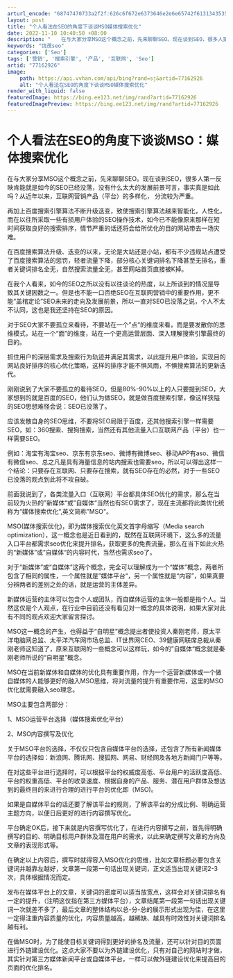 ```yaml
---
arturl_encode: "68747470733a2f2f:626c6f672e6373646e2e6e65742f6131343535313036313934:2f61727469636c652f64657461696c732f3737313632393236"
layout: post
title: "个人看法在SEO的角度下谈谈MSO媒体搜索优化"
date: 2022-11-10 10:40:50 +08:00
description: "　　在与大家分享MSO这个概念之前，先来聊聊SEO。现在谈到SEO，很多人第一反映肯能就是如今的SE"
keywords: "饶茂seo"
categories: ['Seo']
tags: ['营销', '搜索引擎', '产品', '互联网', 'Seo']
artid: "77162926"
image:
    path: https://api.vvhan.com/api/bing?rand=sj&artid=77162926
    alt: "个人看法在SEO的角度下谈谈MSO媒体搜索优化"
render_with_liquid: false
featuredImage: https://bing.ee123.net/img/rand?artid=77162926
featuredImagePreview: https://bing.ee123.net/img/rand?artid=77162926
---
```


# 个人看法在SEO的角度下谈谈MSO：媒体搜索优化

在与大家分享MSO这个概念之前，先来聊聊SEO。现在谈到SEO，很多人第一反映肯能就是如今的SEO已经没落，没有什么太大的发展前景可言，事实真是如此吗？从近年以来，互联网营销产品（平台）的多样化， 分流较为严重。
  

再加上百度搜索引擎算法不断升级迭变，致使搜索引擎算法越来智能化，人性化，而在以往所采取一些有损用户体验的SEO操作技术，如今已不能像原来那样在短时间获取良好的搜索排序，情节严重的话还将会给所优化的目的网站带去一场灾难。

  
  
在百度搜索算法升级、迭变的以来，无论是大站还是小站，都有不少违规站点遭受了百度搜索算法的惩罚，轻者流量下降，部分核心关键词排名下降甚至无排名，重者关键词排名全无，自然搜索流量全无，甚至网站首页直接被K掉。
  
  
  
在我个人看来，如今的SEO之所以没有以往谈论的热度，以上所谈到的情况是导致其关键因数之一。但是也不能一口否绝SEO在互联网营销中的重要作用，更不能“盖棺定论”SEO未来的走向及发展前景，所以一直对SEO已没落之说，个人不太不认同，这也是我还坚持在SEO的原因。
  
  
  
对于SEO大家不要孤立来看待，不要站在一个”点“的维度来看，而是要发散你的思维模式，站在一个“面”的维度，站在一个更高运营层面、深入理解搜索引擎最终的目的。
  
  
  
抓住用户的深层需求及搜索行为轨迹并满足其需求，以此提升用户体验，实现目的网站良好排序的核心优化策略，这样的排序才能不惧风雨，不惧搜索算法的更新迭代。
  
  
  
刚刚说到了大家不要孤立的看待SEO，但是80%-90%以上的人只要提到SEO，大家想到的就是百度的SEO，他们认为做SEO，就是做百度搜索引擎，像这样狭隘的SEO思想难怪会说：SEO已没落了。
  
  
  
应该发散自身的SEO思维，不要将SEO局限于百度，还其他搜索引擎一样需要SEO，如：360搜索、搜狗搜索，当然还有其他流量入口互联网产品（平台）也一样需要SEO。
  
  
  
例如：淘宝有淘宝seo、京东有京东seo、微博有微博seo、移动APP有aso、微信有微信seo、总之凡是具有海量信息的站内搜索也需要seo，所以可以得出这样一个结论：只要存在互联网、只要存在搜索，就有SEO存在的必然，对于一些SEO已没落的观点到此将不攻自破。
  
  
  
前面我说到了，各类流量入口（互联网）平台都具体SEO优化的需求，那么在当前较为火热的”新媒体“或”自媒体“当然也有SEO需求了，现在主流都将此类优化统称为“媒体搜索优化”,英文简称”MSO"。
  
  
  
MSO(媒体搜索优化)，即为媒体搜索优化英文首字母缩写（Media search optimization），这一概念也是近日看到的，既然在互联网环境下，这么多的流量入口平台都需求seo优化来提升排名，获取更多的免费流量，那么在当下如此火热的“新媒体”或”自媒体“的内容时代，当然也需求seo了。
  
  
  
对于“新媒体”或“自媒体”这两个概念，完全可以理解成为一个“媒体”概念，两者所包含了相同的属性，一个属性就是”媒体平台“，另一个属性就是“内容”，如果真要分辨两者的差别之处的话，就是运营的主体差异。
  
  
  
新媒体运营的主体可以包含个人或团队，而自媒体运营的主体一般都是指个人。当然这仅是个人观点，在行业中目前还没有看见对一概念的具体说明，如果大家对此有不同的观点欢迎大家留言探讨。
  
  
  
MSO这一概念的产生，也得益于“自明星”概念提出者使投资人秦刚老师，原太平洋电脑网总监、太平洋汽车网市场总监、IT世界网CEO、39健康网联席总裁从秦刚老师这知道了，原来互联网的一些概念可以这样玩，如今的”自媒体“概念就是秦刚老师所说的“自明星”概念。
  
  
  
MSO在当前新媒体和自媒体的优化具有重要作用，作为一个运营新媒体或一个做自媒体的人能够更好的融入MSO思维，将对流量的提升有重要作用，这里的MSO优化就需要融入seo理念。
  
  
  
MSO主要包含两部分：
  
  
  
1、MSO运营平台选择（媒体搜索优化平台）
  
  
  
2、MSO内容撰写及优化
  
  
  
关于MSO平台的选择，不仅仅只包含自媒体平台的选择，还包含了所有新闻媒体平台的选择如：新浪网、腾讯网、搜狐网、网易、财经网及各地方新闻门户等等。
  
  
  
在对这些平台进行选择时，可以根据平台的权威度高低、平台用户的活跃度高低、平台的权重高低、平台的收录速度、根据自身的产品、服务、潜在用户群体及想达到的最终目的来进行合理的进行平台的优化即（MSO)。
  
  
  
如果是自媒体平台的话还要了解该平台的规则，了解该平台的分成比例、明确运营主题方向，以便日后更好的进行内容撰写优化。
  
  
  
平台确定OK后，接下来就是内容撰写优化了，在进行内容撰写之前，首先得明确撰写的目的、明确目标用户群体及潜在用户的需求，以此来确定撰写文章的方向及文章的表现形式等。
  
  
  
在确定以上内容后，撰写时就得容入MSO优化的思维，比如文章标题必要包含关键词并越靠左越好，文章第一段第一句话出现关键词，正文适当出现关键词2-3次，具体根据情况而定。
  
  
  
发布在媒体平台上的文章，关键词的密度可以适当放宽点，这样会对关键词排名有一定的提升，（注明这仅指在第三方媒体平台），文章结尾第一段第一句话出现关键词一次就差不多了，最后文章的整体结构以总-分-总的展示形式出现为佳，在这里一定得注重内容质量的优化，内容质量越高，越稀缺、越具有时效性对关键词排名越有利。
  
  
  

在做MSO时，为了能使目标关键词得到更好的排名及流量，还可以针对目的页面进行外链建设优化。这点大家不要以为外链建设优化，只有对自己的网站时才做，其实针对第三方媒体新闻平台或自媒体平台，一样可以做外链建设优化来提高目的页面的优化排名。